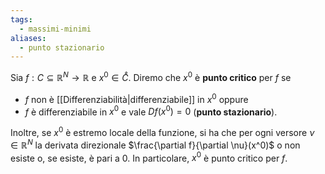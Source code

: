 ```yaml
---
tags:
  - massimi-minimi
aliases:
  - punto stazionario
---
```

Sia $f : C ⊆ \mathbb{R}^{N} → \mathbb{R}$ e $x^0 ∈ \mathring{C}$. Diremo che $x^0$ è **punto critico** per $f$ se
- $f$ non è [[Differenziabilità|differenziabile]] in $x^0$
oppure
- $f$ è differenziabile in $x^0$ e vale $Df(x^0) = 0$ (**punto stazionario**).

Inoltre, se $x^0$ è estremo locale della funzione, si ha che per ogni versore $\nu\in \mathbb{R}^{N}$ la derivata direzionale $\frac{\partial f}{\partial \nu}(x^0)$ o non esiste o, se esiste, è pari a 0. In particolare, $x^0$ è punto critico per $f$.